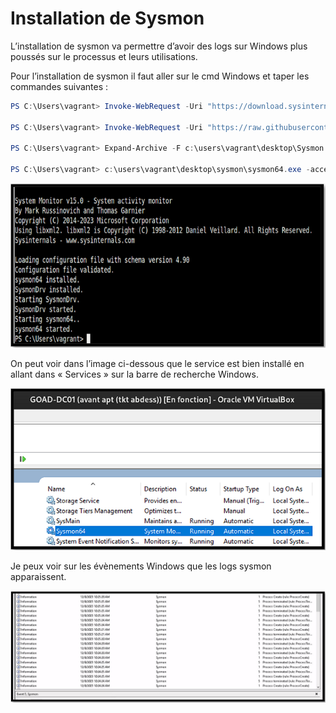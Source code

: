 # Installation de Sysmon

L’installation de sysmon va permettre d’avoir des logs sur Windows plus poussés sur le processus et leurs utilisations.

Pour l’installation de sysmon il faut aller sur le cmd Windows et taper les commandes suivantes :

```powershell
PS C:\Users\vagrant> Invoke-WebRequest -Uri "https://download.sysinternals.com/files/Sysmon.zip" -OutFile "c:\users\vagrant\Desktop\Sysmon.zip"

PS C:\Users\vagrant> Invoke-WebRequest -Uri "https://raw.githubusercontent.com/Neo23x0/sysmon-config/master/sysmonconfig-export-block.xml" -OutFile "c:\users\vagrant\Desktop\sysmonconfig-export-block.xml"

PS C:\Users\vagrant> Expand-Archive -F c:\users\vagrant\desktop\Sysmon.zip -DestinationPath c:\users\vagrant\desktop\sysmon

PS C:\Users\vagrant> c:\users\vagrant\desktop\sysmon\sysmon64.exe -accepteula -i c:\users\vagrant\desktop\sysmonconfig-export-block.xml
```

![Sysmon_install](images/screen_sysmon/C1.PNG)

On peut voir dans l’image ci-dessous que le service est bien installé en allant dans « Services » sur la barre de recherche Windows.

![Sysmon_run](images/screen_sysmon/C2.PNG)

Je peux voir sur les évènements Windows que les logs sysmon apparaissent.

![Sysmon_event](images/screen_sysmon/C3.PNG)